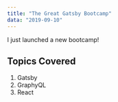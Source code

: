 ```yaml
---
title: "The Great Gatsby Bootcamp"
data: "2019-09-10"
---
```


I just launched a new bootcamp!

## Topics Covered

1. Gatsby
2. GraphyQL
3. React